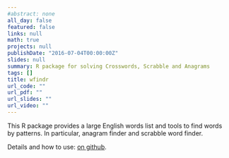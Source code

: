 ```yaml
---
#abstract: none
all_day: false
featured: false
links: null
math: true
projects: null
publishDate: "2016-07-04T00:00:00Z"
slides: null
summary: R package for solving Crosswords, Scrabble and Anagrams
tags: []
title: wfindr
url_code: ""
url_pdf: ""
url_slides: ""
url_video: ""
---
```


This R package provides a large English words list and tools to find words by patterns. In particular, anagram finder and scrabble word finder. 

Details and how to use: [on github](https://github.com/idmn/wfindr).

